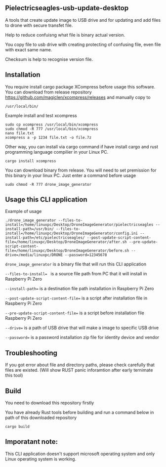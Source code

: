 ## Pielectricseagles-usb-update-desktop 

A tools that create update image to USB drive and for updating and add files to drone with secure transfet file. 

Help to reduce confuisng what file is binary actual version. 

You copy file to usb drive with creating protecting of confusing file, even file with exact same name. 

Checksum is help to recognise version file.

## Installation

You require install cargo package XCompress before usage this software. You can download from release repository https://github.com/magiclen/xcompress/releases and manually copy to 
```
/usr/local/bin/
```

Example install and test xcompress

```
sudo cp xcompress /usr/local/bin/xcompress
sudo chmod -R 777 /usr/local/bin/xcompress
nano file.txt
xcompress a -p 1234 file.txt -o file.7z
```

Other way, you can install via cargo command if have install cargo and rust programming language compilier in your Linux PC. 

```
cargo install xcompress
```

You can download binary from release. You will need to set premission for this binary in your linux PC. Just enter a command before usage

```
sudo chmod -R 777 drone_image_generator
```

## Usage this CLI application 

Example of usage

```
./drone_image_generator --files-to-install=/home/linuxpc/Desktop/DroneImageGenerator/pielectricseagles --install-path=/usr/bin/ --files-to-install=/home/linuxpc/Desktop/DroneImageGenerator/config.ini --install-path=/etc/pielectricseagles/ --post-update-script-content-file=/home/linuxpc/Desktop/DroneImageGenerator/after.sh --pre-update-script-content-file=/home/linuxpc/Desktop/DroneImageGenerator/before.sh --drive=/media/linuxpc/DRONE --password=12345678
```

``` drone_image_generator ``` is a binary file that will run this CLI application

```--files-to-install= ``` is a source file path from PC that it will install in Raspberry Pi Zero 

```--install-path=``` is a destination file path installation in Raspberry Pi Zero 

```--post-update-script-content-file=``` is a script after installation file in Raspberry Pi Zero

```--pre-update-script-content-file=``` is a script before installation file Raspberry Pi Zero

```--drive=``` is a path of USB drive that will make a image to specific USB drive

```--password=``` is a password installation zip file for identity device and vendor

## Troubleshooting

If you got error about file and directory paths, please check carefully that files are existed. (Will show RUST panic inforamtion after early ternimate this tool) 

## Build 

You need to download this repository firstly 

You have already Rust tools before building and run a command below in path of this downloaded repository

```cargo build```

## Imporatant note:

This CLI application doesn't support microsoft operating system and only Linux operating system is working. 

